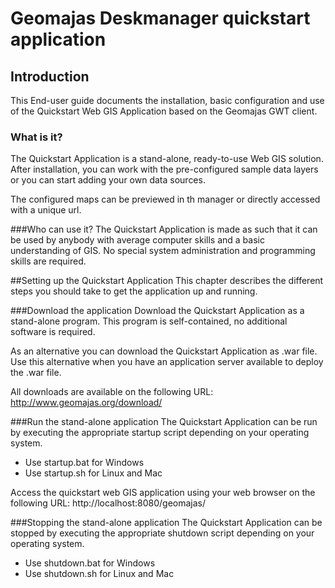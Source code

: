 # Geomajas Deskmanager quickstart application

## Introduction</title>
This End-user guide documents the installation, basic configuration and use of the Quickstart Web GIS Application based on 
the Geomajas GWT client.

### What is it?</title>
The Quickstart Application is a stand-alone, ready-to-use Web GIS solution. After installation, 
you can work with the pre-configured sample data layers or you can start adding your own data sources.

The configured maps can be previewed in th manager or directly accessed with a unique url.
           
###Who can use it?
The Quickstart Application is made as such that it can be used by anybody with average computer skills 
and a basic understanding of GIS. No special system administration and programming skills are required.


##Setting up the Quickstart Application
This chapter describes the different steps you should take to get the application up and running.

###Download the application</title>
Download the Quickstart Application as a stand-alone program. 
This program is self-contained, no additional software is required.

As an alternative you can download the Quickstart Application as .war file. 
Use this alternative when you have an application server available to deploy the .war file.

All downloads are available on the following URL: http://www.geomajas.org/download/

###Run the stand-alone application
The Quickstart Application can be run by executing the appropriate startup script depending on your operating system.

* Use startup.bat for Windows
* Use startup.sh for Linux and Mac

Access the quickstart web GIS application using your web browser on the following URL: http://localhost:8080/geomajas/ 

###Stopping the stand-alone application
The Quickstart Application can be stopped by executing the appropriate shutdown script depending on your operating system.
* Use shutdown.bat for Windows
* Use shutdown.sh for Linux and Mac
